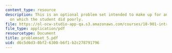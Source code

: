 ```yaml
---
content_type: resource
description: This is an optional problem set intended to make up for any assignment
  on which the student did poorly.
file: https://ol-ocw-studio-app-qa.s3.amazonaws.com/courses/18-901-introduction-to-topology-fall-2004/d6c5d6d30bf26300b6f1b2c278791796_problemset_5.pdf
file_type: application/pdf
resourcetype: Document
title: problemset_5.pdf
uid: d6c5d6d3-0bf2-6300-b6f1-b2c278791796
---
```

